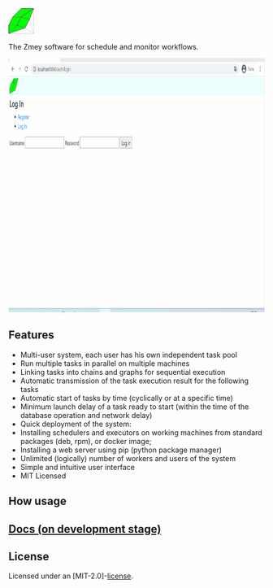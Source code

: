 <div align="left">
  <a><img src="docs/label.svg" width = 50 height = 50 ></a><br>
</div>

The Zmey software for schedule and monitor workflows.

<p float="left">
<img src="https://github.com/Tyill/zmey/blob/ver_1_0_docs/docs/demo.gif" width="800" height="500"/>
</p>

## Features

* Multi-user system, each user has his own independent task pool
* Run multiple tasks in parallel on multiple machines
* Linking tasks into chains and graphs for sequential execution
* Automatic transmission of the task execution result for the following tasks
* Automatic start of tasks by time (cyclically or at a specific time)
* Minimum launch delay of a task ready to start (within the time of the database operation and network delay)
* Quick deployment of the system:
* Installing schedulers and executors on working machines from standard packages (deb, rpm), or docker image;
* Installing a web server using pip (python package manager)
* Unlimited (logically) number of workers and users of the system
* Simple and intuitive user interface
* MIT Licensed

## How usage


## [Docs (on development stage)](https://tyill.github.io/zmey) 

## License
Licensed under an [MIT-2.0]-[license](LICENSE).